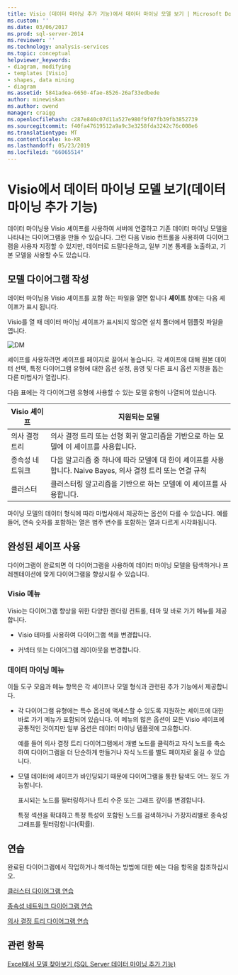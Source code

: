 ```yaml
---
title: Visio (데이터 마이닝 추가 기능)에서 데이터 마이닝 모델 보기 | Microsoft Docs
ms.custom: ''
ms.date: 03/06/2017
ms.prod: sql-server-2014
ms.reviewer: ''
ms.technology: analysis-services
ms.topic: conceptual
helpviewer_keywords:
- diagram, modifying
- templates [Visio]
- shapes, data mining
- diagram
ms.assetid: 5841adea-6650-4fae-8526-26af33edbede
author: minewiskan
ms.author: owend
manager: craigg
ms.openlocfilehash: c287e840c07d11a527e980f9f07fb39fb3852739
ms.sourcegitcommit: f40fa47619512a9a9c3e3258fda3242c76c008e6
ms.translationtype: MT
ms.contentlocale: ko-KR
ms.lasthandoff: 05/23/2019
ms.locfileid: "66065514"
---
```

# <a name="viewing-data-mining-models-in-visio-data-mining-add-ins"></a>Visio에서 데이터 마이닝 모델 보기(데이터 마이닝 추가 기능)
  데이터 마이닝용 Visio 셰이프를 사용하여 서버에 연결하고 기존 데이터 마이닝 모델을 나타내는 다이어그램을 만들 수 있습니다. 그런 다음 Visio 컨트롤을 사용하여 다이어그램을 사용자 지정할 수 있지만, 데이터로 드릴다운하고, 일부 기본 통계를 노출하고, 기본 모델을 사용할 수도 있습니다.  
  
## <a name="building-a-model-diagram"></a>모델 다이어그램 작성  
 데이터 마이닝용 Visio 셰이프를 포함 하는 파일을 열면 합니다 **셰이프** 창에는 다음 셰이프가 표시 됩니다.  
  
 Visio를 열 때 데이터 마이닝 셰이프가 표시되지 않으면 설치 폴더에서 템플릿 파일을 엽니다.  
  
 ![DM](media/dm-stencil.gif "DM")  
  
 셰이프를 사용하려면 셰이프를 페이지로 끌어서 놓습니다. 각 셰이프에 대해 원본 데이터 선택, 특정 다이어그램 유형에 대한 옵션 설정, 음영 및 다른 표시 옵션 지정을 돕는 다른 마법사가 열립니다.  
  
 다음 표에는 각 다이어그램 유형에 사용할 수 있는 모델 유형이 나열되어 있습니다.  
  
|Visio 셰이프|지원되는 모델|  
|-----------------|----------------------|  
|의사 결정 트리|의사 결정 트리 또는 선형 회귀 알고리즘을 기반으로 하는 모델에 이 셰이프를 사용합니다.|  
|종속성 네트워크|다음 알고리즘 중 하나에 따라 모델에 대 한이 셰이프를 사용 합니다. Naive Bayes, 의사 결정 트리 또는 연결 규칙|  
|클러스터|클러스터링 알고리즘을 기반으로 하는 모델에 이 셰이프를 사용합니다.|  
  
 마이닝 모델의 데이터 형식에 따라 마법사에서 제공하는 옵션이 다를 수 있습니다. 예를 들어, 연속 숫자를 포함하는 열은 범주 변수를 포함하는 열과 다르게 시각화됩니다.  
  
## <a name="working-with-completed-shapes"></a>완성된 셰이프 사용  
 다이어그램이 완료되면 이 다이어그램을 사용하여 데이터 마이닝 모델을 탐색하거나 프레젠테이션에 맞게 다이어그램을 향상시킬 수 있습니다.  
  
### <a name="visio-menus"></a>Visio 메뉴  
 Visio는 다이어그램 향상을 위한 다양한 렌더링 컨트롤, 테마 및 바로 가기 메뉴를 제공합니다.  
  
-   Visio 테마를 사용하여 다이어그램 색을 변경합니다.  
  
-   커넥터 또는 다이어그램 레이아웃을 변경합니다.  
  
### <a name="data-mining-menus"></a>데이터 마이닝 메뉴  
 이들 도구 모음과 메뉴 항목은 각 셰이프나 모델 형식과 관련된 추가 기능에서 제공합니다.  
  
-   각 다이어그램 유형에는 특수 옵션에 액세스할 수 있도록 지원하는 셰이프에 대한 바로 가기 메뉴가 포함되어 있습니다. 이 메뉴의 많은 옵션이 모든 Visio 셰이프에 공통적인 것이지만 일부 옵션은 데이터 마이닝 템플릿에 고유합니다.  
  
     예를 들어 의사 결정 트리 다이어그램에서 개별 노드를 클릭하고 자식 노드를 축소하여 다이어그램을 더 단순하게 만들거나 자식 노드를 별도 페이지로 옮길 수 있습니다.  
  
-   모델 데이터에 셰이프가 바인딩되기 때문에 다이어그램을 통한 탐색도 어느 정도 가능합니다.  
  
     표시되는 노드를 필터링하거나 트리 수준 또는 그래프 깊이를 변경합니다.  
  
     특정 섹션을 확대하고 특정 특성이 포함된 노드를 검색하거나 가장자리별로 종속성 그래프를 필터링합니다(확률).  
  
## <a name="walkthroughs"></a>연습  
 완료된 다이어그램에서 작업하거나 해석하는 방법에 대한 예는 다음 항목을 참조하십시오.  
  
 [클러스터 다이어그램 연습](cluster-diagram-walkthrough-data-mining-add-ins.md)  
  
 [종속성 네트워크 다이어그램 연습](dependency-network-diagram-walkthrough-data-mining-add-ins.md)  
  
 [의사 결정 트리 다이어그램 연습](decision-tree-diagram-walkthrough-data-mining-add-ins.md)  
  
## <a name="see-also"></a>관련 항목  
 [Excel에서 모델 찾아보기 &#40;SQL Server 데이터 마이닝 추가 기능&#41;](browsing-models-in-excel-sql-server-data-mining-add-ins.md)  
  
  
